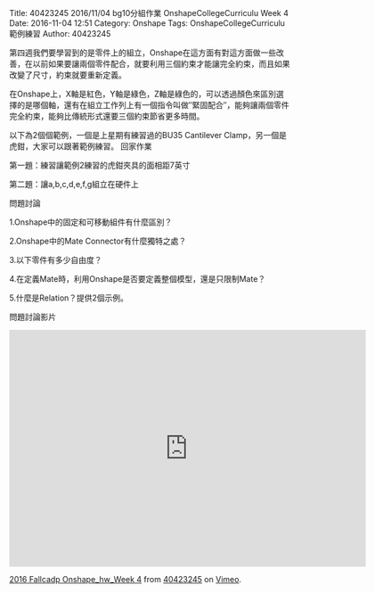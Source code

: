 Title: 40423245 2016/11/04 bg10分組作業 OnshapeCollegeCurriculu Week 4
Date: 2016-11-04 12:51
Category: Onshape
Tags: OnshapeCollegeCurriculu範例練習
Author: 40423245

  第四週我們要學習到的是零件上的組立，Onshape在這方面有對這方面做一些改善，在以前如果要讓兩個零件配合，就要利用三個約束才能讓完全約束，而且如果改變了尺寸，約束就要重新定義。
  
在Onshape上，X軸是紅色，Y軸是綠色，Z軸是綠色的，可以透過顏色來區別選擇的是哪個軸，還有在組立工作列上有一個指令叫做″緊固配合″，能夠讓兩個零件完全約束，能夠比傳統形式還要三個約束節省更多時間。

以下為2個個範例，一個是上星期有練習過的BU35 Cantilever Clamp，另一個是虎鉗，大家可以跟著範例練習。
回家作業

第一題：練習讓範例2練習的虎鉗夾具的面相距7英寸

第二題：讓a,b,c,d,e,f,g組立在硬件上

問題討論

1.Onshape中的固定和可移動組件有什麼區別？

2.Onshape中的Mate Connector有什麼獨特之處？

3.以下零件有多少自由度？

4.在定義Mate時，利用Onshape是否要定義整個模型，還是只限制Mate？

5.什麼是Relation？提供2個示例。

問題討論影片

<iframe src="https://player.vimeo.com/video/198468397" width="640" height="425" frameborder="0" webkitallowfullscreen mozallowfullscreen allowfullscreen></iframe>
<p><a href="https://vimeo.com/198468397">2016 Fallcadp Onshape_hw_Week 4</a> from <a href="https://vimeo.com/user47996237">40423245</a> on <a href="https://vimeo.com">Vimeo</a>.</p>






